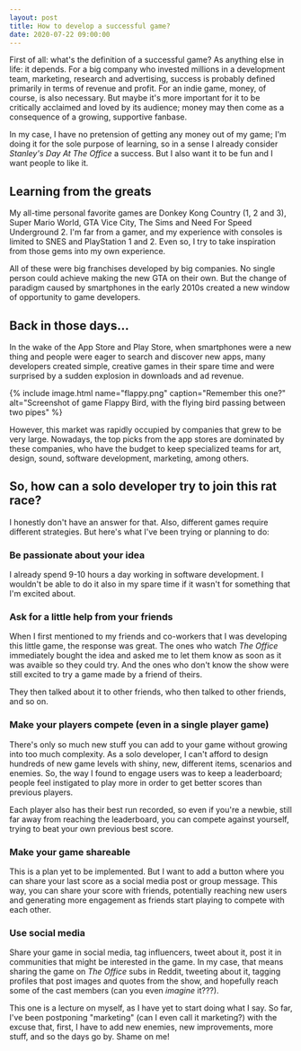 ```yaml
---
layout: post
title: How to develop a successful game?
date: 2020-07-22 09:00:00
---
```


First of all: what's the definition of a successful game? As anything else in life: it depends. For a big company who invested millions in a development team, marketing, research and advertising, success is probably defined primarily in terms of revenue and profit. For an indie game, money, of course, is also necessary. But maybe it's more important for it to be critically acclaimed and loved by its audience; money may then come as a consequence of a growing, supportive fanbase.

In my case, I have no pretension of getting any money out of my game; I'm doing it for the sole purpose of learning, so in a sense I already consider _Stanley's Day At The Office_ a success. But I also want it to be fun and I want people to like it.

## Learning from the greats

My all-time personal favorite games are Donkey Kong Country (1, 2 and 3), Super Mario World, GTA Vice City, The Sims and Need For Speed Underground 2. I'm far from a gamer, and my experience with consoles is limited to SNES and PlayStation 1 and 2. Even so, I try to take inspiration from those gems into my own experience.

All of these were big franchises developed by big companies. No single person could achieve making the new GTA on their own. But the change of paradigm caused by smartphones in the early 2010s created a new window of opportunity to game developers.

## Back in those days...

In the wake of the App Store and Play Store, when smartphones were a new thing and people were eager to search and discover new apps, many developers created simple, creative games in their spare time and were surprised by a sudden explosion in downloads and ad revenue.

{% include image.html name="flappy.png" caption="Remember this one?" alt="Screenshot of game Flappy Bird, with the flying bird passing between two pipes" %}

However, this market was rapidly occupied by companies that grew to be very large. Nowadays, the top picks from the app stores are dominated by these companies, who have the budget to keep specialized teams for art, design, sound, software development, marketing, among others.

## So, how can a solo developer try to join this rat race?

I honestly don't have an answer for that. Also, different games require different strategies. But here's what I've been trying or planning to do:

### Be passionate about your idea

I already spend 9-10 hours a day working in software development. I wouldn't be able to do it also in my spare time if it wasn't for something that I'm excited about.

### Ask for a little help from your friends

When I first mentioned to my friends and co-workers that I was developing this little game, the response was great. The ones who watch _The Office_ immediately bought the idea and asked me to let them know as soon as it was avaible so they could try. And the ones who don't know the show were still excited to try a game made by a friend of theirs.

They then talked about it to other friends, who then talked to other friends, and so on.

### Make your players compete (even in a single player game)

There's only so much new stuff you can add to your game without growing into too much complexity. As a solo developer, I can't afford to design hundreds of new game levels with shiny, new, different items, scenarios and enemies. So, the way I found to engage users was to keep a leaderboard; people feel instigated to play more in order to get better scores than previous players.

Each player also has their best run recorded, so even if you're a newbie, still far away from reaching the leaderboard, you can compete against yourself, trying to beat your own previous best score.

### Make your game shareable

This is a plan yet to be implemented. But I want to add a button where you can share your last score as a social media post or group message. This way, you can share your score with friends, potentially reaching new users and generating more engagement as friends start playing to compete with each other.

### Use social media

Share your game in social media, tag influencers, tweet about it, post it in communities that might be interested in the game. In my case, that means sharing the game on _The Office_ subs in Reddit, tweeting about it, tagging profiles that post images and quotes from the show, and hopefully reach some of the cast members (can you even _imagine_ it???).

This one is a lecture on myself, as I have yet to start doing what I say. So far, I've been postponing "marketing" (can I even call it marketing?) with the excuse that, first, I have to add new enemies, new improvements, more stuff, and so the days go by. Shame on me!